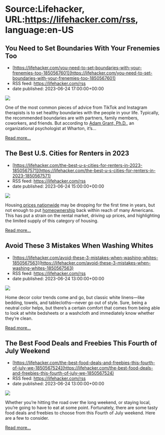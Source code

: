 # Source:Lifehacker, URL:https://lifehacker.com/rss, language:en-US

## You Need to Set Boundaries With Your Frenemies Too
 - [https://lifehacker.com/you-need-to-set-boundaries-with-your-frenemies-too-1850567601](https://lifehacker.com/you-need-to-set-boundaries-with-your-frenemies-too-1850567601)
 - RSS feed: https://lifehacker.com/rss
 - date published: 2023-06-24 17:00:00+00:00

<img class="type:primaryImage" src="https://i.kinja-img.com/gawker-media/image/upload/s--UQOJWS00--/c_fit,fl_progressive,q_80,w_636/5ee627b42b9137ec6d0170749c33a21d.jpg" /><p>One of the most common pieces of advice from TikTok and Instagram therapists is to set healthy boundaries with the people in your life. Typically, the recommended boundaries are with partners, family members, coworkers, and friends. But according to  <a href="https://mgmt.wharton.upenn.edu/profile/grantad/" rel="noopener noreferrer" target="_blank">Adam Grant, Ph.D.</a>, an organizational psychologist at Wharton, it’s…</p><p><a href="https://lifehacker.com/you-need-to-set-boundaries-with-your-frenemies-too-1850567601">Read more...</a></p>

## The Best U.S. Cities for Renters in 2023
 - [https://lifehacker.com/the-best-u-s-cities-for-renters-in-2023-1850567571](https://lifehacker.com/the-best-u-s-cities-for-renters-in-2023-1850567571)
 - RSS feed: https://lifehacker.com/rss
 - date published: 2023-06-24 15:00:00+00:00

<img class="type:primaryImage" src="https://i.kinja-img.com/gawker-media/image/upload/s--cHwZVUGW--/c_fit,fl_progressive,q_80,w_636/34f2e6fa67b4a7917c4f0d968ae70bf4.jpg" /><p>Housing<a href="https://www.realtor.com/news/trends/where-home-prices-are-falling-the-most-in-america-and-buyers-can-get-the-best-deals/" rel="noopener noreferrer" target="_blank"> prices nationwide</a> may be dropping for the first time in years, but not enough to put <a href="https://lifehacker.com/these-10-u-s-cities-have-the-best-housing-deals-this-s-1850546265" target="_blank">homeownership</a> back within reach of many Americans. This has put a strain on the rental market, driving up prices, and highlighting the limited supply of this category of housing.</p><p><a href="https://lifehacker.com/the-best-u-s-cities-for-renters-in-2023-1850567571">Read more...</a></p>

## Avoid These 3 Mistakes When Washing Whites
 - [https://lifehacker.com/avoid-these-3-mistakes-when-washing-whites-1850567563](https://lifehacker.com/avoid-these-3-mistakes-when-washing-whites-1850567563)
 - RSS feed: https://lifehacker.com/rss
 - date published: 2023-06-24 13:00:00+00:00

<img class="type:primaryImage" src="https://i.kinja-img.com/gawker-media/image/upload/s--lJ7ktDtm--/c_fit,fl_progressive,q_80,w_636/4eae1ae3d4f3508e1a27a79ba7e51e77.jpg" /><p>Home decor color trends come and go, but classic white linens—like bedding, towels, and tablecloths—never go out of style. Sure, being a neutral color helps, but there’s a certain comfort that comes from being able to look at white bedsheets or a washcloth and immediately know whether they’re clean.<br /></p><p><a href="https://lifehacker.com/avoid-these-3-mistakes-when-washing-whites-1850567563">Read more...</a></p>

## The Best Food Deals and Freebies This Fourth of July Weekend
 - [https://lifehacker.com/the-best-food-deals-and-freebies-this-fourth-of-july-we-1850567524](https://lifehacker.com/the-best-food-deals-and-freebies-this-fourth-of-july-we-1850567524)
 - RSS feed: https://lifehacker.com/rss
 - date published: 2023-06-24 13:00:00+00:00

<img class="type:primaryImage" src="https://i.kinja-img.com/gawker-media/image/upload/s--6wzz0vv0--/c_fit,fl_progressive,q_80,w_636/558a1e92703b955f685f6be6a55cac5b.jpg" /><p>Whether you’re hitting the road over the long weekend, or staying local, you’re going to have to eat at some point. Fortunately, there are some tasty food deals and freebies to choose from this Fourth of July weekend. Here are a few to consider.</p><p><a href="https://lifehacker.com/the-best-food-deals-and-freebies-this-fourth-of-july-we-1850567524">Read more...</a></p>

